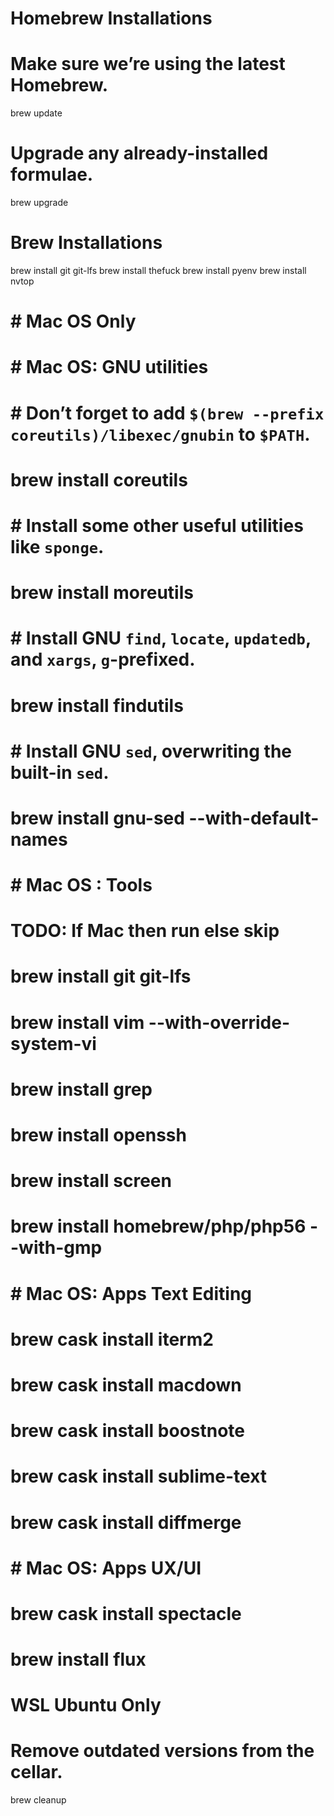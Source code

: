 # Homebrew Installations

# Make sure we’re using the latest Homebrew.
brew update

# Upgrade any already-installed formulae.
brew upgrade

# Brew Installations
brew install git git-lfs
brew install thefuck
brew install pyenv
brew install nvtop

# # Mac OS Only
# # Mac OS: GNU utilities
# # Don’t forget to add `$(brew --prefix coreutils)/libexec/gnubin` to `$PATH`.
# brew install coreutils
# # Install some other useful utilities like `sponge`.
# brew install moreutils
# # Install GNU `find`, `locate`, `updatedb`, and `xargs`, `g`-prefixed.
# brew install findutils
# # Install GNU `sed`, overwriting the built-in `sed`.
# brew install gnu-sed --with-default-names
# # Mac OS : Tools
# TODO: If Mac then run else skip
# brew install git git-lfs
# brew install vim --with-override-system-vi
# brew install grep
# brew install openssh
# brew install screen
# brew install homebrew/php/php56 --with-gmp
# # Mac OS: Apps Text Editing
# brew cask install iterm2
# brew cask install macdown
# brew cask install boostnote
# brew cask install sublime-text
# brew cask install diffmerge
# # Mac OS: Apps UX/UI
# brew cask install spectacle
# brew install flux

# WSL Ubuntu Only

# Remove outdated versions from the cellar.
brew cleanup